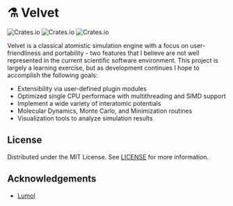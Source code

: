 # :alembic: Velvet
![Crates.io](https://img.shields.io/crates/v/velvet)
![Crates.io](https://img.shields.io/crates/l/velvet)
![Crates.io](https://img.shields.io/crates/d/velvet)

Velvet is a classical atomistic simulation engine with a focus on user-friendliness and portability - two features that I believe are not well represented in the current scientific software environment. This project is largely a learning exercise, but as development continues I hope to accomplish the following goals:

* Extensibility via user-defined plugin modules
* Optimized single CPU performace with multithreading and SIMD support
* Implement a wide variety of interatomic potentials
* Molecular Dynamics, Monte Carlo, and Minimization routines
* Visualization tools to analyze simulation results

## License

Distributed under the MIT License. See [LICENSE](LICENSE) for more information.

## Acknowledgements

* [Lumol](https://github.com/lumol-org/lumol)

